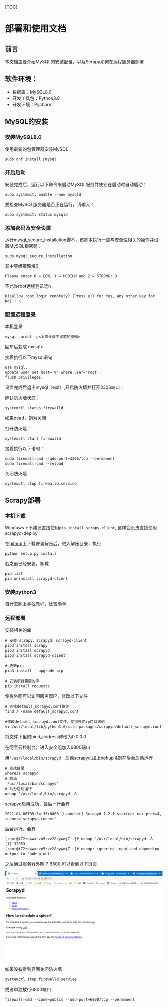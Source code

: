 [TOC]

# 部署和使用文档

## 前言

本文档主要介绍MySQL的安装配置，以及Scrapy如何在远程服务器部署

## 软件环境：

- 数据库：MySQL8.0
- 开发工具包：Python3.8
- 开发环境：Pycharm



## MySQL的安装

### 安装MySQL8.0

使用最新的包管理器安装MySQL

```shell
sudo dnf install @mysql
```

### 开启启动

安装完成后，运行以下命令来启动MySQL服务并使它在启动时自动启动：

```shell
sudo systemctl enable --now mysqld
```

要检查MySQL服务器是否正在运行，请输入：

```shell
sudo systemctl status mysqld
```

### 添加密码及安全设置

运行mysql_secure_installation脚本，该脚本执行一些与安全性相关的操作并设置MySQL根密码：

```shell
sudo mysql_secure_installation
```

其中等级策略填0

```shell
Please enter 0 = LOW, 1 = MEDIUM and 2 = STRONG: 0
```

不允许root远程登录选n

```shell
Disallow root login remotely? (Press y|Y for Yes, any other key for No) : n
```

### 配置远程登录

本机登录

```shell
mysql -uroot -p<上面步骤中设置的密码>
```

回车后变成 mysql>

接着执行以下mysql语句

```shell
use mysql;
update user set host='%' where user='root';
flush privileges;
```

设置完成后退出mysql（exit）,开启防火墙并打开3306端口：

确认防火墙状态：

```shell
systemctl status firewalld
```

如果dead，则为关闭

打开防火墙：

```shell
systemctl start firewalld
```

接着执行以下语句：

```shell
sudo firewall-cmd --add-port=3306/tcp --permanent
sudo firewall-cmd --reload
```

关闭防火墙

```shell
systemctl stop firewalld.service
```



## Scrapy部署

### 本机下载

Windows下不建议直接使用`pip install scrapy-client`, 这样会没法直接使用scrapyd-deploy

在[github](https://github.com/scrapy/scrapyd-client)上下载安装解压后，进入解压目录，执行

```
python setup.py install
```

若之前已经安装，卸载

```shell
pip list
pip uninstall scrapyd-client
```

### 安装python3

自行去网上寻找教程，比较简单

### 远程部署

安装相关的库

```shell
# 安装 scrapy，scrapyd，scrapyd-client
pip3 install scrapy
pip3 install scrapyd
pip3 install scrapyd-client

# 更新pip
pip3 install --upgrade pip

# 安装项目需要的库
pip install requests
```

使得外网可以访问服务器IP，修改以下文件

```shell
# 查找default_scrapyd.conf路径
find / -name default_scrapyd.conf

#修改default_scrapyd.conf文件，使得外网ip可以访问
vi /usr/local/lib/python3.6/site-packages/scrapyd/default_scrapyd.conf
```

将文件下里的bind_address修改为0.0.0.0

在阿里云控制台，进入安全组加入6800端口

用` '/usr/local/bin/scrapyd'  `启动scrapyd,加上nohup &则在后台启动运行

```shell
# 查找目录
whereis scrapyd
# 启动
'/usr/local/bin/scrapyd'
# 后台启动运行
nohup '/usr/local/bin/scrapyd' &
```

scrapyd启用成功，最后一行会有

```shell
2021-04-06T09:34:35+0800 [Launcher] Scrapyd 1.2.1 started: max_proc=4, runner='scrapyd.runner'
```

后台运行，会有

```shell
[root@iZ2ze4wxczo5rze28eywmjZ ~]# nohup '/usr/local/bin/scrapyd' &
[1] 32053
[root@iZ2ze4wxczo5rze28eywmjZ ~]# nohup: ignoring input and appending output to 'nohup.out'
```

之后通过服务器外网IP:6800,可以看到以下页面

![jj](image\a.png)

如果没有看到界面关闭防火墙

```sh
systemctl stop firewalld.service
```

或者单独放行6800端口

```shell
firewall-cmd --zone=public --add-port=6800/tcp --permanent
```

